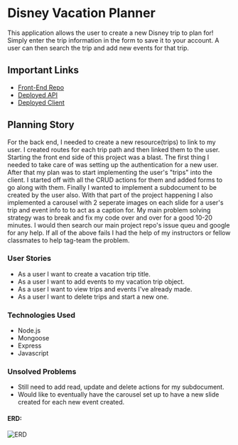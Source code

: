 # Disney Vacation Planner

This application allows the user to create a new Disney trip to plan for!  Simply enter
the trip information in the form to save it to your account.  A user can then
search the trip and add new events for that trip.

## Important Links

- [Front-End Repo](https://github.com/aqbased/Disney-Vacation-Planner-Client)
- [Deployed API](https://limitless-retreat-94224.herokuapp.com/)
- [Deployed Client](https://aqbased.github.io/Disney-Vacation-Planner-Client/)

## Planning Story

For the back end, I needed to create a new resource(trips) to link to my user.
I created routes for each trip path and then linked them to the user.
Starting the front end side of this project was a blast.  The first thing I
needed to take care of was setting up the authentication for a new user.  After
that my plan was to start implementing the user's "trips" into the client.  I
started off with all the CRUD actions for them and added forms to go along with
them.  Finally I wanted to implement a subdocument to be created by the user
also.  With that part of the project happening I also implemented a carousel
with 2 seperate images on each slide for a user's trip and event info to to
act as a caption for.  My main problem solving strategy was to break and fix my
code over and over for a good 10-20 minutes.  I would then search our main
project repo's issue queu and google for any help.  If all of the above fails
I had the help of my instructors or fellow classmates to help tag-team the
problem.

### User Stories

- As a user I want to create a vacation trip title.
- As a user I want to add events to my vacation trip object.
- As a user I want to view trips and events I've already made.
- As a user I want to delete trips and start a new one.

### Technologies Used

- Node.js
- Mongoose
- Express
- Javascript

### Unsolved Problems

- Still need to add read, update and delete actions for my subdocument.
- Would like to eventually have the carousel set up to have a new slide created
for each new event created.

#### ERD:
![ERD](https://i.imgur.com/VNslImH.jpg)
